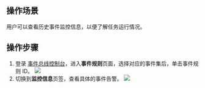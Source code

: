 
## 操作场景
用户可以查看历史事件监控信息，以便了解任务运行情况。  

## 操作步骤
1. 登录 [事件总线控制台](https://console.cloud.tencent.com/eb)，进入**事件规则**页面，选择对应的事件集后，单击事件规则 ID。
   ![](https://qcloudimg.tencent-cloud.cn/raw/4c58930d23f8d90ec2392f11654699b5.png)
2. 切换到**监控信息**页签，查看具体的事件告警。
   ![](https://qcloudimg.tencent-cloud.cn/raw/1ead64627fda9361e7e544bdcaea36a4.png)
